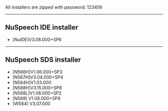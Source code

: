All installers are zipped with password: 123456

-------------
NuSpeech IDE installer
-------------
- [NuIDE]V3.08.000+SP6

-------------
NuSpeech SDS installer
-------------
- [N566H]V1.06.000+SP3
- [N567H]V3.04.000+SP4
- [N584H]V1.03.000
- [N588H]V3.15.000+SP8
- [N588L]V1.06.000+SP2
- [N589] V1.08.000+SP8
- [W584] V3.07.000
